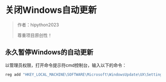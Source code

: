 # 关闭Windows自动更新

> 作者：hipython2023
>
> 尊重项目原创性！

## 永久暂停Windows的自动更新

以管理员权限，打开命令提示符cmd控制台，输入以下的命令：

```sh
reg add "HKEY_LOCAL_MACHINE\SOFTWARE\Microsoft\WindowsUpdate\UX\Settings" /v FlightSettingsMaxPauseDays /t reg_dword /d 9999 /f
```